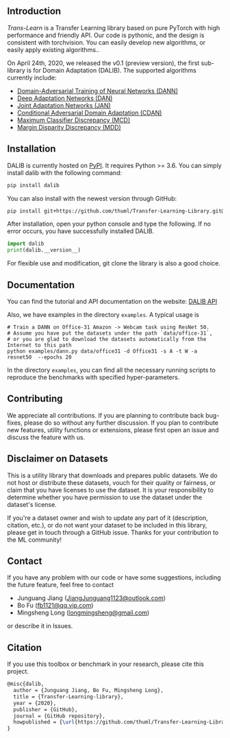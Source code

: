 ## Introduction
*Trans-Learn* is a Transfer Learning library based on pure PyTorch with high performance and friendly API. 
Our code is pythonic, and the design is consistent with torchvision. You can easily develop new algorithms, or easily apply existing algorithms..

On April 24th, 2020, we released the v0.1 (preview version), the first sub-library is for Domain Adaptation (DALIB). The supported algorithms currently include:

- [Domain-Adversarial Training of Neural Networks 
(DANN)](https://arxiv.org/abs/1505.07818)
- [Deep Adaptation Networks (DAN)](https://arxiv.org/abs/1502.02791)
- [Joint Adaptation Networks (JAN)](https://arxiv.org/abs/1605.06636)
- [Conditional Adversarial Domain Adaptation 
(CDAN)](https://arxiv.org/abs/1705.10667)
- [Maximum Classifier Discrepancy (MCD)](https://arxiv.org/abs/1712.02560)
- [Margin Disparity Discrepancy (MDD)](https://arxiv.org/abs/1904.05801)


## Installation

DALIB is currently hosted on [PyPI](https://pypi.org/project/dalib/). It requires Python >= 3.6. You can simply install dalib with the following command:

```bash
pip install dalib
```

You can also install with the newest version through GitHub:

```bash
pip install git+https://github.com/thuml/Transfer-Learning-Library.git@master
```

After installation, open your python console and type the following. If no error occurs, you have successfully installed DALIB.

```python
import dalib 
print(dalib.__version__)
```

For flexible use and modification, git clone the library is also a good choice. 

## Documentation
You can find the tutorial and API documentation on the website: [DALIB API](https://dalib.readthedocs.io/en/latest/index.html)

Also, we have examples in the directory `examples`. A typical usage is 
```shell script
# Train a DANN on Office-31 Amazon -> Webcam task using ResNet 50.
# Assume you have put the datasets under the path `data/office-31`, 
# or you are glad to download the datasets automatically from the Internet to this path
python examples/dann.py data/office31 -d Office31 -s A -t W -a resnet50  --epochs 20
```

In the directory `examples`, you can find all the necessary running scripts to reproduce the benchmarks with specified hyper-parameters.

## Contributing
We appreciate all contributions. If you are planning to contribute back bug-fixes, please do so without any further discussion. If you plan to contribute new features, utility functions or extensions, please first open an issue and discuss the feature with us.

## Disclaimer on Datasets

This is a utility library that downloads and prepares public datasets. We do not host or distribute these datasets, vouch for their quality or fairness, or claim that you have licenses to use the dataset. It is your responsibility to determine whether you have permission to use the dataset under the dataset's license.

If you're a dataset owner and wish to update any part of it (description, citation, etc.), or do not want your dataset to be included in this library, please get in touch through a GitHub issue. Thanks for your contribution to the ML community!


## Contact
If you have any problem with our code or have some suggestions, including the future feature, feel free to contact 
- Junguang Jiang (JiangJunguang1123@outlook.com)
- Bo Fu (fb1121@qq.vip.com)
- Mingsheng Long (longmingsheng@gmail.com)

or describe it in Issues.

## Citation

If you use this toolbox or benchmark in your research, please cite this project. 

```latex
@misc{dalib,
  author = {Junguang Jiang, Bo Fu, Mingsheng Long},
  title = {Transfer-Learning-library},
  year = {2020},
  publisher = {GitHub},
  journal = {GitHub repository},
  howpublished = {\url{https://github.com/thuml/Transfer-Learning-Library}},
}
```